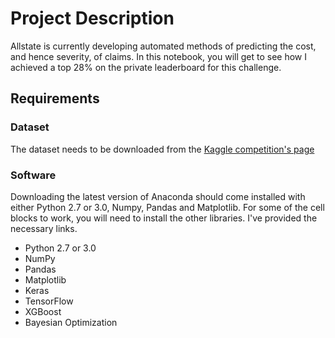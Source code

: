 # Project Description

Allstate is currently developing automated methods of predicting the cost, and hence severity, of claims.  In this notebook, you will get to see how I achieved a top 28% on the private leaderboard for this challenge.  

## Requirements

### Dataset

The dataset needs to be downloaded from the [Kaggle competition's page](https://www.kaggle.com/c/allstate-claims-severity/data)

### Software

Downloading the latest version of Anaconda should come installed with either Python 2.7 or 3.0, Numpy, Pandas and Matplotlib. For some of the cell blocks to work, you will need to install the other libraries. I've provided the necessary links.

* Python 2.7 or 3.0
* NumPy
* Pandas
* Matplotlib
* Keras
* TensorFlow
* XGBoost
* Bayesian Optimization
